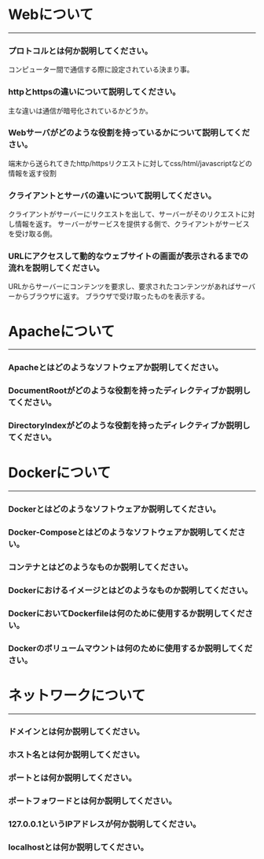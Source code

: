 # Webについて
---
### プロトコルとは何か説明してください。
コンピューター間で通信する際に設定されている決まり事。


### httpとhttpsの違いについて説明してください。
主な違いは通信が暗号化されているかどうか。


### Webサーバがどのような役割を持っているかについて説明してください。
端末から送られてきたhttp/httpsリクエストに対してcss/html/javascriptなどの情報を返す役割



### クライアントとサーバの違いについて説明してください。
クライアントがサーバーにリクエストを出して、サーバーがそのリクエストに対し情報を返す。
サーバーがサービスを提供する側で、クライアントがサービスを受け取る側。


### URLにアクセスして動的なウェブサイトの画面が表示されるまでの流れを説明してください。
URLからサーバーにコンテンツを要求し、要求されたコンテンツがあればサーバーからブラウザに返す。
ブラウザで受け取ったものを表示する。



# Apacheについて
---
### Apacheとはどのようなソフトウェアか説明してください。



### DocumentRootがどのような役割を持ったディレクティブか説明してください。



### DirectoryIndexがどのような役割を持ったディレクティブか説明してください。





# Dockerについて
---
### Dockerとはどのようなソフトウェアか説明してください。



### Docker-Composeとはどのようなソフトウェアか説明してください。



### コンテナとはどのようなものか説明してください。



### Dockerにおけるイメージとはどのようなものか説明してください。



### DockerにおいてDockerfileは何のために使用するか説明してください。



### Dockerのボリュームマウントは何のために使用するか説明してください。




# ネットワークについて
---
### ドメインとは何か説明してください。



### ホスト名とは何か説明してください。



### ポートとは何か説明してください。



### ポートフォワードとは何か説明してください。



### 127.0.0.1というIPアドレスが何か説明してください。



### localhostとは何か説明してください。




